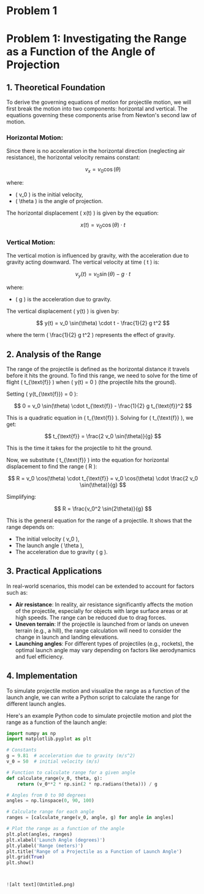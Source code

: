 # Problem 1

# Problem 1: Investigating the Range as a Function of the Angle of Projection

## 1. Theoretical Foundation

To derive the governing equations of motion for projectile motion, we will first break the motion into two components: horizontal and vertical. The equations governing these components arise from Newton's second law of motion.

### Horizontal Motion:
Since there is no acceleration in the horizontal direction (neglecting air resistance), the horizontal velocity remains constant:

$$
v_x = v_0 \cos(\theta)
$$

where:
- \( v_0 \) is the initial velocity,
- \( \theta \) is the angle of projection.

The horizontal displacement \( x(t) \) is given by the equation:

$$
x(t) = v_0 \cos(\theta) \cdot t
$$

### Vertical Motion:
The vertical motion is influenced by gravity, with the acceleration due to gravity acting downward. The vertical velocity at time \( t \) is:

$$
v_y(t) = v_0 \sin(\theta) - g \cdot t
$$

where:
- \( g \) is the acceleration due to gravity.

The vertical displacement \( y(t) \) is given by:

$$
y(t) = v_0 \sin(\theta) \cdot t - \frac{1}{2} g t^2
$$

where the term \( \frac{1}{2} g t^2 \) represents the effect of gravity.

## 2. Analysis of the Range

The range of the projectile is defined as the horizontal distance it travels before it hits the ground. To find this range, we need to solve for the time of flight \( t_{\text{f}} \) when \( y(t) = 0 \) (the projectile hits the ground).

Setting \( y(t_{\text{f}}) = 0 \):

$$
0 = v_0 \sin(\theta) \cdot t_{\text{f}} - \frac{1}{2} g t_{\text{f}}^2
$$

This is a quadratic equation in \( t_{\text{f}} \). Solving for \( t_{\text{f}} \), we get:

$$
t_{\text{f}} = \frac{2 v_0 \sin(\theta)}{g}
$$

This is the time it takes for the projectile to hit the ground.

Now, we substitute \( t_{\text{f}} \) into the equation for horizontal displacement to find the range \( R \):

$$
R = v_0 \cos(\theta) \cdot t_{\text{f}} = v_0 \cos(\theta) \cdot \frac{2 v_0 \sin(\theta)}{g}
$$

Simplifying:

$$
R = \frac{v_0^2 \sin(2\theta)}{g}
$$

This is the general equation for the range of a projectile. It shows that the range depends on:
- The initial velocity \( v_0 \),
- The launch angle \( \theta \),
- The acceleration due to gravity \( g \).

## 3. Practical Applications

In real-world scenarios, this model can be extended to account for factors such as:
- **Air resistance**: In reality, air resistance significantly affects the motion of the projectile, especially for objects with large surface areas or at high speeds. The range can be reduced due to drag forces.
- **Uneven terrain**: If the projectile is launched from or lands on uneven terrain (e.g., a hill), the range calculation will need to consider the change in launch and landing elevations.
- **Launching angles**: For different types of projectiles (e.g., rockets), the optimal launch angle may vary depending on factors like aerodynamics and fuel efficiency.

## 4. Implementation

To simulate projectile motion and visualize the range as a function of the launch angle, we can write a Python script to calculate the range for different launch angles.

Here's an example Python code to simulate projectile motion and plot the range as a function of the launch angle:

```python
import numpy as np
import matplotlib.pyplot as plt

# Constants
g = 9.81  # acceleration due to gravity (m/s^2)
v_0 = 50  # initial velocity (m/s)

# Function to calculate range for a given angle
def calculate_range(v_0, theta, g):
    return (v_0**2 * np.sin(2 * np.radians(theta))) / g

# Angles from 0 to 90 degrees
angles = np.linspace(0, 90, 100)

# Calculate range for each angle
ranges = [calculate_range(v_0, angle, g) for angle in angles]

# Plot the range as a function of the angle
plt.plot(angles, ranges)
plt.xlabel('Launch Angle (degrees)')
plt.ylabel('Range (meters)')
plt.title('Range of a Projectile as a Function of Launch Angle')
plt.grid(True)
plt.show()



![alt text](Untitled.png)